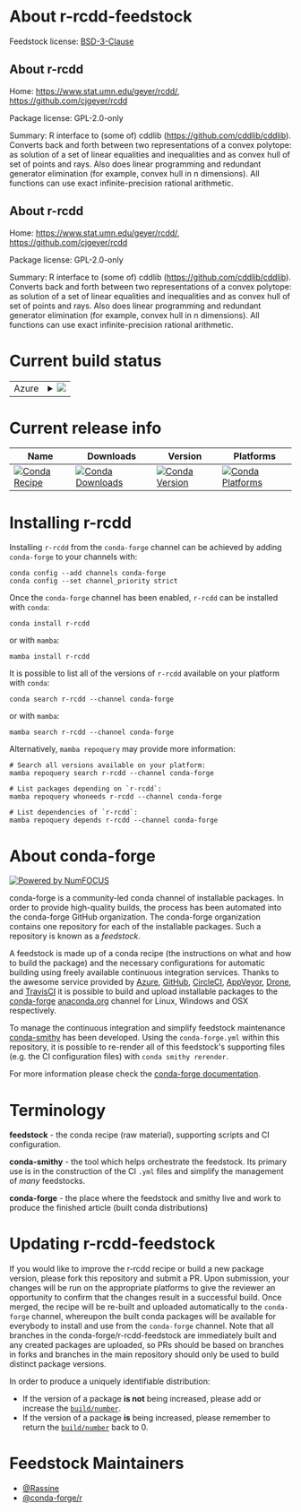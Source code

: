 About r-rcdd-feedstock
======================

Feedstock license: [BSD-3-Clause](https://github.com/conda-forge/r-rcdd-feedstock/blob/main/LICENSE.txt)


About r-rcdd
------------

Home: https://www.stat.umn.edu/geyer/rcdd/, https://github.com/cjgeyer/rcdd

Package license: GPL-2.0-only

Summary: R interface to (some of) cddlib (<https://github.com/cddlib/cddlib>). Converts back and forth between two representations of a convex polytope: as solution of a set of linear equalities and inequalities and as convex hull of set of points and rays. Also does linear programming and redundant generator elimination (for example, convex hull in n dimensions).  All functions can use exact infinite-precision rational arithmetic.

About r-rcdd
------------

Home: https://www.stat.umn.edu/geyer/rcdd/, https://github.com/cjgeyer/rcdd

Package license: GPL-2.0-only

Summary: R interface to (some of) cddlib (<https://github.com/cddlib/cddlib>). Converts back and forth between two representations of a convex polytope: as solution of a set of linear equalities and inequalities and as convex hull of set of points and rays. Also does linear programming and redundant generator elimination (for example, convex hull in n dimensions).  All functions can use exact infinite-precision rational arithmetic.

Current build status
====================


<table>
    
  <tr>
    <td>Azure</td>
    <td>
      <details>
        <summary>
          <a href="https://dev.azure.com/conda-forge/feedstock-builds/_build/latest?definitionId=22436&branchName=main">
            <img src="https://dev.azure.com/conda-forge/feedstock-builds/_apis/build/status/r-rcdd-feedstock?branchName=main">
          </a>
        </summary>
        <table>
          <thead><tr><th>Variant</th><th>Status</th></tr></thead>
          <tbody><tr>
              <td>linux_64_r_base4.3</td>
              <td>
                <a href="https://dev.azure.com/conda-forge/feedstock-builds/_build/latest?definitionId=22436&branchName=main">
                  <img src="https://dev.azure.com/conda-forge/feedstock-builds/_apis/build/status/r-rcdd-feedstock?branchName=main&jobName=linux&configuration=linux%20linux_64_r_base4.3" alt="variant">
                </a>
              </td>
            </tr><tr>
              <td>linux_64_r_base4.4</td>
              <td>
                <a href="https://dev.azure.com/conda-forge/feedstock-builds/_build/latest?definitionId=22436&branchName=main">
                  <img src="https://dev.azure.com/conda-forge/feedstock-builds/_apis/build/status/r-rcdd-feedstock?branchName=main&jobName=linux&configuration=linux%20linux_64_r_base4.4" alt="variant">
                </a>
              </td>
            </tr><tr>
              <td>osx_64_r_base4.3</td>
              <td>
                <a href="https://dev.azure.com/conda-forge/feedstock-builds/_build/latest?definitionId=22436&branchName=main">
                  <img src="https://dev.azure.com/conda-forge/feedstock-builds/_apis/build/status/r-rcdd-feedstock?branchName=main&jobName=osx&configuration=osx%20osx_64_r_base4.3" alt="variant">
                </a>
              </td>
            </tr><tr>
              <td>osx_64_r_base4.4</td>
              <td>
                <a href="https://dev.azure.com/conda-forge/feedstock-builds/_build/latest?definitionId=22436&branchName=main">
                  <img src="https://dev.azure.com/conda-forge/feedstock-builds/_apis/build/status/r-rcdd-feedstock?branchName=main&jobName=osx&configuration=osx%20osx_64_r_base4.4" alt="variant">
                </a>
              </td>
            </tr><tr>
              <td>win_64_r_base4.3</td>
              <td>
                <a href="https://dev.azure.com/conda-forge/feedstock-builds/_build/latest?definitionId=22436&branchName=main">
                  <img src="https://dev.azure.com/conda-forge/feedstock-builds/_apis/build/status/r-rcdd-feedstock?branchName=main&jobName=win&configuration=win%20win_64_r_base4.3" alt="variant">
                </a>
              </td>
            </tr><tr>
              <td>win_64_r_base4.4</td>
              <td>
                <a href="https://dev.azure.com/conda-forge/feedstock-builds/_build/latest?definitionId=22436&branchName=main">
                  <img src="https://dev.azure.com/conda-forge/feedstock-builds/_apis/build/status/r-rcdd-feedstock?branchName=main&jobName=win&configuration=win%20win_64_r_base4.4" alt="variant">
                </a>
              </td>
            </tr>
          </tbody>
        </table>
      </details>
    </td>
  </tr>
</table>

Current release info
====================

| Name | Downloads | Version | Platforms |
| --- | --- | --- | --- |
| [![Conda Recipe](https://img.shields.io/badge/recipe-r--rcdd-green.svg)](https://anaconda.org/conda-forge/r-rcdd) | [![Conda Downloads](https://img.shields.io/conda/dn/conda-forge/r-rcdd.svg)](https://anaconda.org/conda-forge/r-rcdd) | [![Conda Version](https://img.shields.io/conda/vn/conda-forge/r-rcdd.svg)](https://anaconda.org/conda-forge/r-rcdd) | [![Conda Platforms](https://img.shields.io/conda/pn/conda-forge/r-rcdd.svg)](https://anaconda.org/conda-forge/r-rcdd) |

Installing r-rcdd
=================

Installing `r-rcdd` from the `conda-forge` channel can be achieved by adding `conda-forge` to your channels with:

```
conda config --add channels conda-forge
conda config --set channel_priority strict
```

Once the `conda-forge` channel has been enabled, `r-rcdd` can be installed with `conda`:

```
conda install r-rcdd
```

or with `mamba`:

```
mamba install r-rcdd
```

It is possible to list all of the versions of `r-rcdd` available on your platform with `conda`:

```
conda search r-rcdd --channel conda-forge
```

or with `mamba`:

```
mamba search r-rcdd --channel conda-forge
```

Alternatively, `mamba repoquery` may provide more information:

```
# Search all versions available on your platform:
mamba repoquery search r-rcdd --channel conda-forge

# List packages depending on `r-rcdd`:
mamba repoquery whoneeds r-rcdd --channel conda-forge

# List dependencies of `r-rcdd`:
mamba repoquery depends r-rcdd --channel conda-forge
```


About conda-forge
=================

[![Powered by
NumFOCUS](https://img.shields.io/badge/powered%20by-NumFOCUS-orange.svg?style=flat&colorA=E1523D&colorB=007D8A)](https://numfocus.org)

conda-forge is a community-led conda channel of installable packages.
In order to provide high-quality builds, the process has been automated into the
conda-forge GitHub organization. The conda-forge organization contains one repository
for each of the installable packages. Such a repository is known as a *feedstock*.

A feedstock is made up of a conda recipe (the instructions on what and how to build
the package) and the necessary configurations for automatic building using freely
available continuous integration services. Thanks to the awesome service provided by
[Azure](https://azure.microsoft.com/en-us/services/devops/), [GitHub](https://github.com/),
[CircleCI](https://circleci.com/), [AppVeyor](https://www.appveyor.com/),
[Drone](https://cloud.drone.io/welcome), and [TravisCI](https://travis-ci.com/)
it is possible to build and upload installable packages to the
[conda-forge](https://anaconda.org/conda-forge) [anaconda.org](https://anaconda.org/)
channel for Linux, Windows and OSX respectively.

To manage the continuous integration and simplify feedstock maintenance
[conda-smithy](https://github.com/conda-forge/conda-smithy) has been developed.
Using the ``conda-forge.yml`` within this repository, it is possible to re-render all of
this feedstock's supporting files (e.g. the CI configuration files) with ``conda smithy rerender``.

For more information please check the [conda-forge documentation](https://conda-forge.org/docs/).

Terminology
===========

**feedstock** - the conda recipe (raw material), supporting scripts and CI configuration.

**conda-smithy** - the tool which helps orchestrate the feedstock.
                   Its primary use is in the construction of the CI ``.yml`` files
                   and simplify the management of *many* feedstocks.

**conda-forge** - the place where the feedstock and smithy live and work to
                  produce the finished article (built conda distributions)


Updating r-rcdd-feedstock
=========================

If you would like to improve the r-rcdd recipe or build a new
package version, please fork this repository and submit a PR. Upon submission,
your changes will be run on the appropriate platforms to give the reviewer an
opportunity to confirm that the changes result in a successful build. Once
merged, the recipe will be re-built and uploaded automatically to the
`conda-forge` channel, whereupon the built conda packages will be available for
everybody to install and use from the `conda-forge` channel.
Note that all branches in the conda-forge/r-rcdd-feedstock are
immediately built and any created packages are uploaded, so PRs should be based
on branches in forks and branches in the main repository should only be used to
build distinct package versions.

In order to produce a uniquely identifiable distribution:
 * If the version of a package **is not** being increased, please add or increase
   the [``build/number``](https://docs.conda.io/projects/conda-build/en/latest/resources/define-metadata.html#build-number-and-string).
 * If the version of a package **is** being increased, please remember to return
   the [``build/number``](https://docs.conda.io/projects/conda-build/en/latest/resources/define-metadata.html#build-number-and-string)
   back to 0.

Feedstock Maintainers
=====================

* [@Rassine](https://github.com/Rassine/)
* [@conda-forge/r](https://github.com/orgs/conda-forge/teams/r/)

